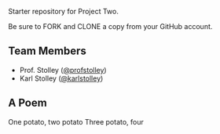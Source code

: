Starter repository for Project Two.

Be sure to FORK and CLONE a copy from your
GitHub account.

## Team Members
* Prof. Stolley ([@profstolley](https://github.com/profstolley))
* Karl Stolley ([@karlstolley](https://github.com/karlstolley))

## A Poem
One potato, two potato
Three potato, four
